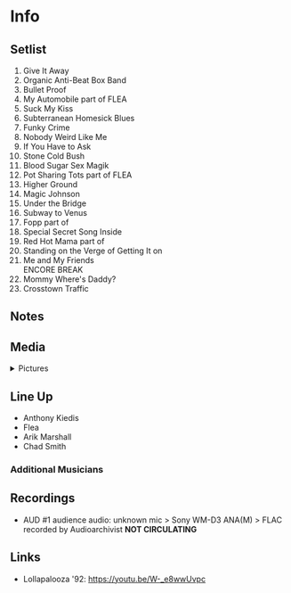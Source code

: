 # Info

## Setlist

1. Give It Away
2. Organic Anti-Beat Box Band
3. Bullet Proof
4. My Automobile part of FLEA
5. Suck My Kiss
6. Subterranean Homesick Blues
7. Funky Crime
8. Nobody Weird Like Me
9. If You Have to Ask
10. Stone Cold Bush
11. Blood Sugar Sex Magik
12. Pot Sharing Tots part of FLEA
13. Higher Ground
14. Magic Johnson
15. Under the Bridge
16. Subway to Venus
17. Fopp part of
18. Special Secret Song Inside
19. Red Hot Mama part of
20. Standing on the Verge of Getting It on
21. Me and My Friends
<br> ENCORE BREAK
22. Mommy Where's Daddy?
23. Crosstown Traffic

## Notes

## Media 

<details>
  <summary>Pictures</summary>
  <!--<img alt="Setlist" title="Setlist" src="_.jpg" height="200" />
  <img alt="Clipping" title="Clipping" src="_.jpg" height="200" />
  <img alt="Flyer" title="Flyer" src="_.jpg" height="200" />-->
</details>

## Line Up

* Anthony Kiedis
* Flea
* Arik Marshall
* Chad Smith

### Additional Musicians

## Recordings

* AUD #1 audience audio: unknown mic > Sony WM-D3 ANA(M) > FLAC recorded by Audioarchivist **NOT CIRCULATING**

## Links

* Lollapalooza '92: https://youtu.be/W-_e8wwUvpc
